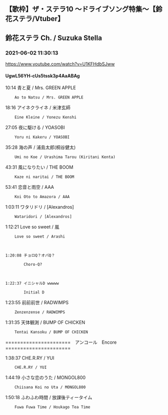 ## 【歌枠】ザ・ステラ10 ～ドライブソング特集～【鈴花ステラ/Vtuber】
## 鈴花ステラ Ch. / Suzuka Stella
### 2021-06-02 11:30:13
https://www.youtube.com/watch?v=U1KFHdbSJww
#### UgwL56YH-cUs5tssk3p4AaABAg
10:14	青と夏 / Mrs. GREEN APPLE

		Ao to Natsu / Mrs. GREEN APPLE



18:16	アイネクライネ / 米津玄師

		Eine Kleine / Yonezu Kenshi



27:05	夜に駆ける / YOASOBI

		Yoru ni Kakeru / YOASOBI



35:28	海の声 / 浦島太郎(桐谷健太)

		Umi no Koe / Urashima Tarou (Kiritani Kenta)



43:31	風になりたい / THE BOOM

		Kaze ni naritai / THE BOOM



53:41	恋音と雨空 / AAA

		Koi Oto to Amazora / AAA



1:03:11	ワタリドリ / [Alexandros]

		Wataridori / [Alexandros]



1:12:21	Love so sweet / 嵐

		Love so sweet / Arashi



	1:20:08	チョロQ？オバQ？

			Choro-Q?



	1:22:37	イニシャルD wwwww

			Initial D



1:23:55	前前前世 / RADWIMPS

		Zenzenzense / RADWIMPS



1:31:35	天体観測 / BUMP OF CHICKEN

		Tentai Kansoku / BUMP OF CHICKEN



======================　アンコール　Encore　======================



1:38:37	CHE.R.RY / YUI

		CHE.R.RY / YUI



1:44:19	小さな恋のうた / MONGOL800

		Chiisana Koi no Uta / MONGOL800



1:50:18	ふわふわ時間 / 放課後ティータイム

		Fuwa Fuwa Time / Houkago Tea Time

